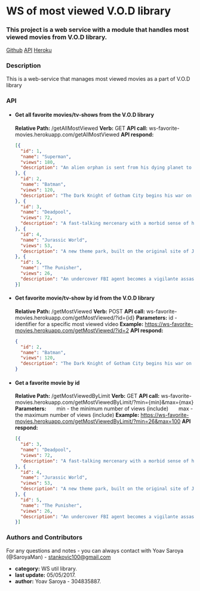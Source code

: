 # WS of most viewed V.O.D library

### This project is a web service with a module that handles most viewed movies from V.O.D library.
[Github](https://github.com/SaroyaMan/Most-Viewed-VOD-lib)
[API](https://saroyaman.github.io/Most-Viewed-VOD-lib/)
[Heroku](https://ws-favorite-movies.herokuapp.com/)

### Description
This is a web-service that manages most viewed movies as a part of V.O.D library

### API
* #### Get all favorite movies/tv-shows from the V.O.D library
  **Relative Path:** /getAllMostViewed
  **Verb:** GET
  **API call:** ws-favorite-movies.herokuapp.com/getAllMostViewed
  **API respond:**
  ```json
  [{
	"id": 1,
	"name": "Superman",
	"views": 180,
	"description": "An alien orphan is sent from his dying planet to Earth,where he grows up to become his adoptive home's first and greatest superhero."
  }, {
	"id": 2,
	"name": "Batman",
	"views": 120,
	"description": "The Dark Knight of Gotham City begins his war on crime with his first major enemy being the clownishly homicidal Joker."
  }, {
	"id": 3,
	"name": "Deadpool",
	"views": 72,
	"description": "A fast-talking mercenary with a morbid sense of humor is subjected to a rogue experiment that leaves him with accelerated healing powers and a quest for revenge."
  }, {
	"id": 4,
	"name": "Jurassic World",
	"views": 53,
	"description": "A new theme park, built on the original site of Jurassic Park, creates a genetically modified hybrid dinosaur, which escapes containment and goes on a killing spree."
  }, {
	"id": 5,
	"name": "The Punisher",
	"views": 26,
	"description": "An undercover FBI agent becomes a vigilante assassin and sets out to unleash his wrath upon the corrupt businessman who slaughtered his entire family at a reunion."
  }]
* #### Get favorite movie/tv-show by id from the V.O.D library
  **Relative Path:** /getMostViewed
  **Verb:** POST
  **API call:** ws-favorite-movies.herokuapp.com/getMostViewed/?id={id}
  **Parameters:** id - identifier for a specific most viewed video
  **Example:** https://ws-favorite-movies.herokuapp.com/getMostViewed/?id=2
  **API respond:**
  ```json
  {
	"id": 2,
	"name": "Batman",
	"views": 120,
	"description": "The Dark Knight of Gotham City begins his war on crime with his first major enemy being the clownishly homicidal Joker."
  }
* #### Get a favorite movie by id
  **Relative Path:** /getMostViewedByLimit
  **Verb:** GET
  **API call:** ws-favorite-movies.herokuapp.com/getMostViewedByLimit/?min={min}&max={max}
  **Parameters:**
    &nbsp; &nbsp; &nbsp; min - the minimum number of views (include)
    &nbsp; &nbsp; &nbsp; max - the maximum number of views (include)
  **Example:** https://ws-favorite-movies.herokuapp.com/getMostViewedByLimit/?min=26&max=100
  **API respond:**
  ```json
  [{
	"id": 3,
	"name": "Deadpool",
	"views": 72,
	"description": "A fast-talking mercenary with a morbid sense of humor is subjected to a rogue experiment that leaves him with accelerated healing powers and a quest for revenge."
  }, {
	"id": 4,
	"name": "Jurassic World",
	"views": 53,
	"description": "A new theme park, built on the original site of Jurassic Park, creates a genetically modified hybrid dinosaur, which escapes containment and goes on a killing spree."
  }, {
	"id": 5,
	"name": "The Punisher",
	"views": 26,
	"description": "An undercover FBI agent becomes a vigilante assassin and sets out to unleash his wrath upon the corrupt businessman who slaughtered his entire family at a reunion."
  }]
### Authors and Contributors
For any questions and notes - you can always contact with Yoav Saroya (@SaroyaMan) - stankovic100@gmail.com
* **category:** WS util library.
* **last update:** 05/05/2017.
* **author:** Yoav Saroya - 304835887.